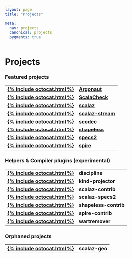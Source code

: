 ```yaml
---
layout: page
title: "Projects"

meta:
  nav: projects
  canonical: projects
  pygments: true
---
```


Projects
========

### Featured projects

<table style="font-weight: bold;">
  <tr>
    <td><a class="btn" href="https://github.com/argonaut-io/argonaut">{% include octocat.html %}</a></td>
    <td><a href="http://argonaut.io">Argonaut</a></td>
  </tr>
  <tr>
    <td><a class="btn" href="https://github.com/rickynils/scalacheck">{% include octocat.html %}</a></td>
    <td><a href="http://scalacheck.org">ScalaCheck</a></td>
  </tr>
  <tr>
    <td><a class="btn" href="https://github.com/scalaz/scalaz">{% include octocat.html %}</a></td>
    <td><a href="{{ site.baseurl }}/projects/scalaz">scalaz</a></td>
  </tr>
  <tr>
    <td><a class="btn" href="https://github.com/scalaz/scalaz-stream">{% include octocat.html %}</a></td>
    <td><a href="{{ site.baseurl }}/projects/scalaz">scalaz-stream</a></td>
  </tr>
  <tr>
    <td><a class="btn" href="https://github.com/scodec/scodec">{% include octocat.html %}</a></td>
    <td><a href="{{ site.baseurl }}/projects/scodec">scodec</a></td>
  </tr>
  <tr>
    <td><a class="btn" href="https://github.com/milessabin/shapeless">{% include octocat.html %}</a></td>
    <td><a href="{{ site.baseurl }}/projects/shapeless">shapeless</a></td>
  </tr>
  <tr>
    <td><a class="btn" href="https://github.com/etorreborre/specs2">{% include octocat.html %}</a></td>
    <td><a href="http://specs2.org">specs2</a></td>
  </tr>
  <tr>
    <td><a class="btn" href="https://github.com/non/spire">{% include octocat.html %}</a></td>
    <td><a href="{{ site.baseurl }}/projects/spire">spire</a></td>
  </tr>
</table>

<h3 id="sec-helpers">Helpers & Compiler plugins (experimental)</h3>

<table style="font-weight: bold;">
  <tr>
    <td><a class="btn" href="https://github.com/typelevel/discipline">{% include octocat.html %}</a></td>
    <td>discipline</td>
  </tr>
  <tr>
    <td><a class="btn" href="https://github.com/non/kind-projector">{% include octocat.html %}</a></td>
    <td>kind-projector</td>
  </tr>
  <tr>
    <td><a class="btn" href="https://github.com/typelevel/scalaz-contrib">{% include octocat.html %}</a></td>
    <td>scalaz-contrib</td>
  </tr>
  <tr>
    <td><a class="btn" href="https://github.com/typelevel/scalaz-specs2">{% include octocat.html %}</a></td>
    <td>scalaz-specs2</td>
  </tr>
  <tr>
    <td><a class="btn" href="https://github.com/typelevel/shapeless-contrib">{% include octocat.html %}</a></td>
    <td>shapeless-contrib</td>
  </tr>
  <tr>
    <td><a class="btn" href="https://github.com/typelevel/spire-contrib">{% include octocat.html %}</a></td>
    <td>spire-contrib</td>
  </tr>
  <tr>
    <td><a class="btn" href="https://github.com/puffnfresh/wartremover">{% include octocat.html %}</a></td>
    <td>wartremover</td>
  </tr>
</table>

### Orphaned projects

<table style="font-weight: bold;">
  <tr>
    <td><a class="btn" href="https://github.com/scalaz/scalaz-geo">{% include octocat.html %}</a></td>
    <td>scalaz-geo</td>
  </tr>
</table>

